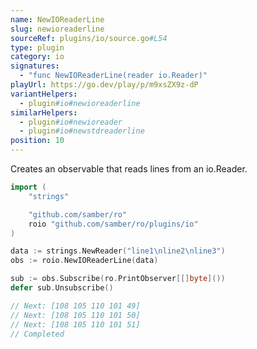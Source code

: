 ```yaml
---
name: NewIOReaderLine
slug: newioreaderline
sourceRef: plugins/io/source.go#L54
type: plugin
category: io
signatures:
  - "func NewIOReaderLine(reader io.Reader)"
playUrl: https://go.dev/play/p/m9xsZX9z-dP
variantHelpers:
  - plugin#io#newioreaderline
similarHelpers:
  - plugin#io#newioreader
  - plugin#io#newstdreaderline
position: 10
---
```


Creates an observable that reads lines from an io.Reader.

```go
import (
    "strings"

    "github.com/samber/ro"
    roio "github.com/samber/ro/plugins/io"
)

data := strings.NewReader("line1\nline2\nline3")
obs := roio.NewIOReaderLine(data)

sub := obs.Subscribe(ro.PrintObserver[[]byte]())
defer sub.Unsubscribe()

// Next: [108 105 110 101 49]
// Next: [108 105 110 101 50]
// Next: [108 105 110 101 51]
// Completed
```